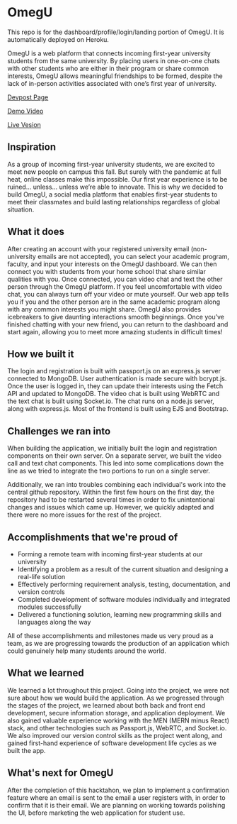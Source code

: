 # OmegU

This repo is for the dashboard/profile/login/landing portion of OmegU. It is automatically deployed on Heroku.

OmegU is a web platform that connects incoming first-year university students from the same university. By placing users in one-on-one chats with other students who are either in their program or share common interests, OmegU allows meaningful friendships to be formed, despite the lack of in-person activities associated with one’s first year of university.

[Devpost Page](https://devpost.com/software/omegu)

[Demo Video](https://www.youtube.com/watch?v=6X2woerXQD4)

[Live Vesion](http://omegu.tech)

## Inspiration

As a group of incoming first-year university students, we are excited to meet new people on campus this fall. But surely with the pandemic at full heat, online classes make this impossible. Our first year experience is to be ruined... unless… unless we’re able to innovate. This is why we decided to build OmegU, a social media platform that enables first-year students to meet their classmates and build lasting relationships regardless of global situation.

## What it does

After creating an account with your registered university email (non-university emails are not accepted), you can select your academic program, faculty, and input your interests on the OmegU dashboard. We can then connect you with students from your home school that share similar qualities with you. Once connected, you can video chat and text the other person through the OmegU platform. If you feel uncomfortable with video chat, you can always turn off your video or mute yourself. Our web app tells you if you and the other person are in the same academic program along with any common interests you might share. OmegU also provides icebreakers to give daunting interactions smooth beginnings. Once you’ve finished chatting with your new friend, you can return to the dashboard and start again, allowing you to meet more amazing students in difficult times!

## How we built it

The login and registration is built with passport.js on an express.js server connected to MongoDB. User authentication is made secure with bcrypt.js. Once the user is logged in, they can update their interests using the Fetch API and updated to MongoDB. The video chat is built using WebRTC and the text chat is built using Socket.io. The chat runs on a node.js server, along with express.js. Most of the frontend is built using EJS and Bootstrap.

## Challenges we ran into

When building the application, we initially built the login and registration components on their own server. On a separate server, we built the video call and text chat components. This led into some complications down the line as we tried to integrate the two portions to run on a single server.

Additionally, we ran into troubles combining each individual's work into the central github repository. Within the first few hours on the first day, the repository had to be restarted several times in order to fix unintentional changes and issues which came up. However, we quickly adapted and there were no more issues for the rest of the project.

## Accomplishments that we're proud of

- Forming a remote team with incoming first-year students at our university
- Identifying a problem as a result of the current situation and designing a real-life solution
- Effectively performing requirement analysis, testing, documentation, and version controls
- Completed development of software modules individually and integrated modules successfully
- Delivered a functioning solution, learning new programming skills and languages along the way

All of these accomplishments and milestones made us very proud as a team, as we are progressing towards the production of an application which could genuinely help many students around the world.

## What we learned

We learned a lot throughout this project. Going into the project, we were not sure about how we would build the application. As we progressed through the stages of the project, we learned about both back and front end development, secure information storage, and application deployment. We also gained valuable experience working with the MEN (MERN minus React) stack, and other technologies such as Passport.js, WebRTC, and Socket.io. We also improved our version control skills as the project went along, and gained first-hand experience of software development life cycles as we built the app.

## What's next for OmegU

After the completion of this hacktahon, we plan to implement a confirmation feature where an email is sent to the email a user registers with, in order to confirm that it is their email. We are planning on working towards polishing the UI, before marketing the web application for student use.
